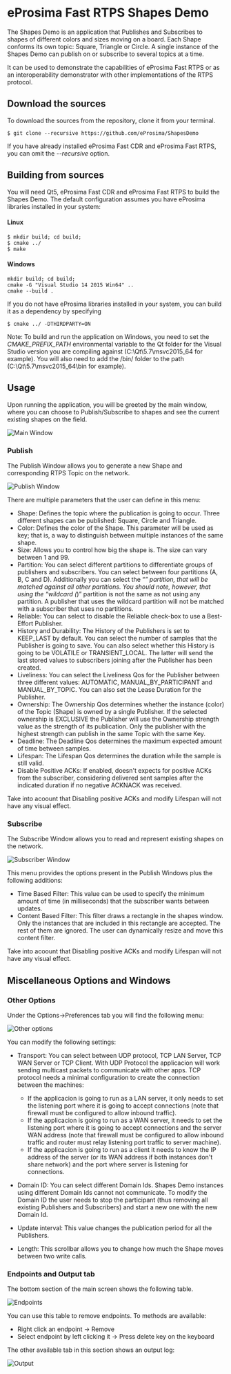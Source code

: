 # eProsima Fast RTPS Shapes Demo

The Shapes Demo is an application that Publishes and Subscribes to shapes of different colors and sizes moving on a board. Each Shape conforms its own topic: Square, Triangle or Circle. A single instance of the Shapes Demo can publish on or subscribe to several topics at a time.

It can be used to demonstrate the capabilities of eProsima Fast RTPS or as an interoperability demonstrator with other implementations of the RTPS protocol.

## Download the sources

To download the sources from the repository, clone it from your terminal.

    $ git clone --recursive https://github.com/eProsima/ShapesDemo

If you have already installed eProsima Fast CDR and eProsima Fast RTPS, you can omit the *--recursive* option.

## Building from sources

You will need Qt5, eProsima Fast CDR and eProsima Fast RTPS to build the Shapes Demo. The default configuration assumes you have eProsima libraries installed in your system:

#### Linux

    $ mkdir build; cd build;
    $ cmake ../
    $ make

#### Windows

    mkdir build; cd build;
    cmake -G "Visual Studio 14 2015 Win64" ..
    cmake --build .

If you do not have eProsima libraries installed in your system, you can build it as a dependency by specifying

    $ cmake ../ -DTHIRDPARTY=ON

Note: To build and run the application on Windows, you need to set the *CMAKE_PREFIX_PATH* environmental variable to the Qt folder for the Visual Studio version you are compiling against (C:\Qt\5.7\msvc2015_64 for example). You will also need to add the /bin/ folder to the path (C:\Qt\5.7\msvc2015_64\bin for example).

## Usage

Upon running the application, you will be greeted by the main window, where you can choose to Publish/Subscribe to shapes and see the current existing shapes on the field.

![Main Window](/docs/MainWindow.png)

### Publish

The Publish Window allows you to generate a new Shape and corresponding RTPS Topic on the network.

![Publish Window](/docs/PublisherScreen.png)

There are multiple parameters that the user can define in this menu:

* Shape: Defines the topic where the publication is going to occur. Three different shapes can be published: Square, Circle and Triangle.
* Color: Defines the color of the Shape. This parameter will be used as key; that is, a way to distinguish between multiple instances of the same shape.
* Size: Allows you to control how big the shape is. The size can vary between 1 and 99.
* Partition: You can select different partitions to differentiate groups of publishers and subscribers. You can select between four partitions (A, B, C and D). Additionally you can select the “*” partition, that will be matched against all other partitions. You should note, however, that using the “wildcard (*)” partition is not the same as not using any partition. A publisher that uses the wildcard partition will not be matched with a subscriber that uses no partitions.
* Reliable: You can select to disable the Reliable check-box to use a Best-Effort Publisher.
* History and Durability: The History of the Publishers is set to KEEP_LAST by default. You can select the number of samples that the Publisher is going to save. You can also select whether this History is going to be VOLATILE or TRANSIENT_LOCAL. The latter will send the last stored values to subscribers joining after the Publisher has been created.
* Liveliness: You can select the Liveliness Qos for the Publisher between three different values: AUTOMATIC, MANUAL_BY_PARTICIPANT and MANUAL_BY_TOPIC. You can also set the Lease Duration for the Publisher.
* Ownership: The Ownership Qos determines whether the instance (color) of the Topic (Shape) is owned by a single Publisher. If the selected ownership is EXCLUSIVE the Publisher will use the Ownership strength value as the strength of its publication. Only the publisher with the highest strength can publish in the same Topic with the same Key.
* Deadline: The Deadline Qos determines the maximum expected amount of time between samples.
* Lifespan: The Lifespan Qos determines the duration while the sample is still valid.
* Disable Positive ACKs: If enabled, doesn't expects for positive ACKs from the subscriber, considering delivered sent samples after the indicated duration if no negative ACKNACK was received.

Take into acoount that Disabling positive ACKs and modify Lifespan will not have any visual effect.

### Subscribe

The Subscribe Window allows you to read and represent existing shapes on the network.

![Subscriber Window](/docs/SubscriberScreen.png)

This menu provides the options present in the Publish Windows plus the following additions:

* Time Based Filter: This value can be used to specify the minimum amount of time (in milliseconds) that the subscriber wants between updates.
* Content Based Filter: This filter draws a rectangle in the shapes window. Only the instances that are included in this rectangle are accepted. The rest of them are ignored. The user can dynamically resize and move this content filter.

Take into acoount that Disabling positive ACKs and modify Lifespan will not have any visual effect.

## Miscellaneous Options and Windows

### Other Options

Under the Options->Preferences tab you will find the following menu:

![Other options](/docs/options.png)

You can modify the following settings:

* Transport: You can select between UDP protocol, TCP LAN Server, TCP WAN Server or TCP Client.
With UDP Protocol the applicacion will work sending multicast packets to communicate with other apps.
TCP protocol needs a minimal configuration to create the connection between the machines:

    - If the applicacion is going to run as a LAN server, it only needs to set the listening port where it is going to accept connections (note that firewall must be configured to allow inbound traffic).
    - If the applicacion is going to run as a WAN server, it needs to set the listening port where it is going to accept connections and the server WAN address (note that firewall must be configured to allow inbound traffic and router must relay listening port traffic to server machine).
    - If the applicacion is going to run as a client it needs to know the IP address of the server (or its WAN address if both instances don't share network) and the port where server is listening for connections.

* Domain ID: You can select different Domain Ids. Shapes Demo instances using different Domain Ids cannot not communicate. To modify the Domain ID the user needs to stop the participant (thus removing all existing Publishers and Subscribers) and start a new one with the new Domain Id.
* Update interval: This value changes the publication period for all the Publishers.
* Length:  This  scrollbar allows you to change how much the Shape moves between two write calls.

### Endpoints and Output tab

The bottom section of the main screen shows the following table.

![Endpoints](/docs/endpoints.png)

You can use this table to remove endpoints. To methods are available:

* Right click an endpoint -> Remove
* Select endpoint by left clicking it -> Press delete key on the keyboard

The other available tab in this section shows an output log:

![Output](/docs/log.png)

